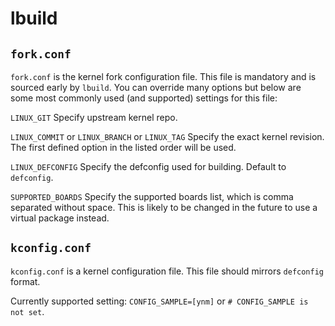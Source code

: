 # lbuild

## `fork.conf`

`fork.conf` is the kernel fork configuration file. This file is mandatory and is sourced early by `lbuild`. You can override many options but below are some most commonly used (and supported) settings for this file:

`LINUX_GIT` Specify upstream kernel repo.

`LINUX_COMMIT` or `LINUX_BRANCH` or `LINUX_TAG` Specify the exact kernel revision. The first defined option in the listed order will be used.

`LINUX_DEFCONFIG` Specify the defconfig used for building. Default to `defconfig`.

`SUPPORTED_BOARDS` Specify the supported boards list, which is comma separated without space. This is likely to be changed in the future to use a virtual package instead.

## `kconfig.conf`

`kconfig.conf` is a kernel configuration file. This file should mirrors `defconfig` format.

Currently supported setting: `CONFIG_SAMPLE=[ynm]` or `# CONFIG_SAMPLE is not set`.